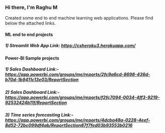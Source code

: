 ### Hi there, I'm Raghu M

Created some end to end machine learning web applications. Please find below the attached links.

#### ML end to end projects
##### 1) Streamlit Web App Link: https://csheroku3.herokuapp.com/ 

#### Power-BI Sample projects
##### 1) Sales Dashboard Link:- https://app.powerbi.com/groups/me/reports/2fc9a6cd-8698-436d-b70d-1b9411c13e03/ReportSection
##### 2) Sales Dashboard Link:- https://app.powerbi.com/groups/me/reports/f2fc7094-0034-4ff3-9219-92532424b11f/ReportSection
##### 3) Time series forecasting Link:- https://app.powerbi.com/groups/me/reports/4dcba48a-0228-4eef-8d52-72bc099df4ab/ReportSection87f7fed03b93553b0216

<!--
**Raghu-murugankutty/Raghu-murugankutty** is a ✨ _special_ ✨ repository because its `README.md` (this file) appears on your GitHub profile.

Here are some ideas to get you started:

- 🔭 I’m currently working on ...
- 🌱 I’m currently learning ...
- 👯 I’m looking to collaborate on ...
- 🤔 I’m looking for help with ...
- 💬 Ask me about ...
- 📫 How to reach me: ...
- 😄 Pronouns: ...
- ⚡ Fun fact: ...
-->
